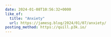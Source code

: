 ```yaml
---
date: 2024-01-08T10:56:32+0000
like_of:
  title: "Anxiety"
  url: https://jamesg.blog/2024/01/07/anxiety/
posting_method: https://quill.p3k.io/
---
```

